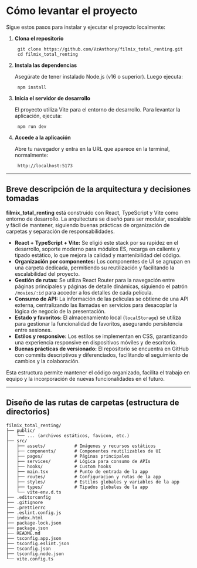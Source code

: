 # Cómo levantar el proyecto

Sigue estos pasos para instalar y ejecutar el proyecto localmente:

1. **Clona el repositorio**

        git clone https://github.com/VzAnthony/filmix_total_renting.git
        cd filmix_total_renting

2. **Instala las dependencias**

      Asegúrate de tener instalado Node.js (v16 o superior). Luego ejecuta:

        npm install

3. **Inicia el servidor de desarrollo**

    El proyecto utiliza Vite para el entorno de desarrollo. Para levantar la aplicación, ejecuta:

        npm run dev

4. **Accede a la aplicación**

      Abre tu navegador y entra en la URL que aparece en la terminal, normalmente:

        http://localhost:5173

--- 


## Breve descripción de la arquitectura y decisiones tomadas

**filmix_total_renting** está construido con React, TypeScript y Vite como entorno de desarrollo. La arquitectura se diseñó para ser modular, escalable y fácil de mantener, siguiendo buenas prácticas de organización de carpetas y separación de responsabilidades.

- **React + TypeScript + Vite:** Se eligió este stack por su rapidez en el desarrollo, soporte moderno para módulos ES, recarga en caliente y tipado estático, lo que mejora la calidad y mantenibilidad del código.
- **Organización por componentes:** Los componentes de UI se agrupan en una carpeta dedicada, permitiendo su reutilización y facilitando la escalabilidad del proyecto.
- **Gestión de rutas:** Se utiliza React Router para la navegación entre páginas principales y páginas de detalle dinámicas, siguiendo el patrón `/movies/:id` para acceder a los detalles de cada película.
- **Consumo de API:** La información de las películas se obtiene de una API externa, centralizando las llamadas en servicios para desacoplar la lógica de negocio de la presentación.
- **Estado y favoritos:** El almacenamiento local (`localStorage`) se utiliza para gestionar la funcionalidad de favoritos, asegurando persistencia entre sesiones.
- **Estilos y responsive:** Los estilos se implementan en CSS, garantizando una experiencia responsive en dispositivos móviles y de escritorio.
- **Buenas prácticas de versionado:** El repositorio se encuentra en GitHub con commits descriptivos y diferenciados, facilitando el seguimiento de cambios y la colaboración.

Esta estructura permite mantener el código organizado, facilita el trabajo en equipo y la incorporación de nuevas funcionalidades en el futuro.

---

## Diseño de las rutas de carpetas (estructura de directorios)
```
filmix_total_renting/
├── public/
│   └── ... (archivos estáticos, favicon, etc.)
├── src/
│   ├── assets/           # Imágenes y recursos estáticos
│   ├── components/       # Componentes reutilizables de UI
│   ├── pages/            # Páginas principales
│   ├── services/         # Lógica para consumo de APIs
│   ├── hooks/            # Custom hooks
│   ├── main.tsx          # Punto de entrada de la app
│   ├── routes/           # Configuracion y rutas de la app
│   ├── styles/           # Estilos globales y variables de la app
│   ├── types/            # Tipados globales de la app
│   └── vite-env.d.ts     
├── .editorconfig         
├── .gitignore
├── .prettierrc
├── .eslint.config.js
├── index.html
├── package-lock.json
├── package.json
├── README.md
├── tsconfig.app.json
├── tsconfig.eslint.json
├── tsconfig.json
├── tsconfig.node.json
└── vite.config.ts
